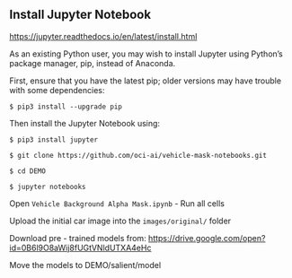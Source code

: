 ## Install Jupyter Notebook

https://jupyter.readthedocs.io/en/latest/install.html

As an existing Python user, you may wish to install Jupyter using Python’s package manager, pip, instead of Anaconda.

First, ensure that you have the latest pip; older versions may have trouble with some dependencies:

```
$ pip3 install --upgrade pip
```

Then install the Jupyter Notebook using:

```
$ pip3 install jupyter
```

```
$ git clone https://github.com/oci-ai/vehicle-mask-notebooks.git
```

```
$ cd DEMO

$ jupyter notebooks
```

Open `Vehicle Background Alpha Mask.ipynb` - Run all cells

Upload the initial car image into the `images/original/` folder

Download pre - trained models from:
https://drive.google.com/open?id=0B6l9O8aWij8fUGtVNldUTXA4eHc

Move the models to DEMO/salient/model


